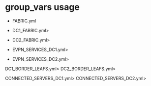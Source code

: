 # group_vars usage

- FABRIC.yml

- DC1_FABRIC.yml>
- DC2_FABRIC.yml>

- EVPN_SERVICES_DC1.yml>
- EVPN_SERVICES_DC2.yml>

DC1_BORDER_LEAFS.yml>
DC2_BORDER_LEAFS.yml>

CONNECTED_SERVERS_DC1.yml>
CONNECTED_SERVERS_DC2.yml>




